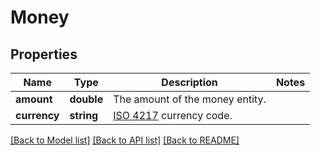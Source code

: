 # Money

## Properties
Name | Type | Description | Notes
------------ | ------------- | ------------- | -------------
**amount** | **double** | The amount of the money entity. | 
**currency** | **string** | [ISO 4217](http://en.wikipedia.org/wiki/ISO_4217) currency code. | 

[[Back to Model list]](../../README.md#documentation-for-models) [[Back to API list]](../../README.md#documentation-for-api-endpoints) [[Back to README]](../../README.md)

